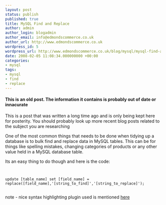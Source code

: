 ```yaml
---
layout: post
status: publish
published: true
title: MySQL Find and Replace
author: admin
author_login: blogadmin
author_email: info@edmondscommerce.co.uk
author_url: http://www.edmondscommerce.co.uk
wordpress_id: 5
wordpress_url: http://www.edmondscommerce.co.uk/blog/mysql/mysql-find-and-replace/
date: 2008-02-05 11:08:34.000000000 +00:00
categories:
- mysql
tags:
- mysql
- find
- replace
---
```

<div class="oldpost"><h4>This is an old post. The information it contains is probably out of date or innacurate</h4>
<p>
This is a post that was written a long time ago and is only being kept here for posterity.
You should probably look up more recent blog posts related to the subject you are researching
</p>
</div>
One of the most common things that needs to be done when tidying up a database is to bulk find and replace data in MySQL tables. This can be for things like spelling mistakes, changing categories of products or any other value held in a MySQL database table.

Its an easy thing to do though and here is the code:

```mysql


update [table_name] set [field_name] = replace([field_name],'[string_to_find]','[string_to_replace]');


```

note - nice syntax highlighting plugin used is mentioned <a href="http://www.davidnaylor.co.uk/wordpress-code-display.html" target="_blank">here</a>
